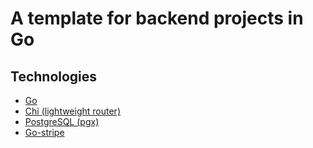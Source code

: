 # A template for backend projects in Go 

## Technologies
* [Go](https://go.dev/) 
* [Chi (lightweight router)](https://github.com/go-chi/chi)
* [PostgreSQL (pgx)](https://github.com/jackc/pgx)
* [Go-stripe](https://github.com/stripe/stripe-go)

